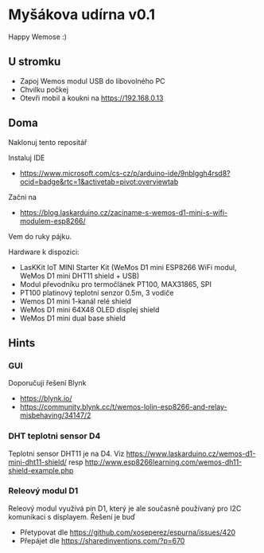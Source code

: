 # Myšákova udírna v0.1

Happy Wemose :)

## U stromku

* Zapoj Wemos modul USB do libovolného PC
* Chvilku počkej
* Otevři mobil a koukni na https://192.168.0.13 

## Doma

Naklonuj tento repositář

Instaluj IDE

* https://www.microsoft.com/cs-cz/p/arduino-ide/9nblggh4rsd8?ocid=badge&rtc=1&activetab=pivot:overviewtab

Začni na

* https://blog.laskarduino.cz/zaciname-s-wemos-d1-mini-s-wifi-modulem-esp8266/

Vem do ruky pájku. 

Hardware k dispozici:

* LasKKit IoT MINI Starter Kit (WeMos D1 mini ESP8266 WiFi modul, WeMos D1 mini DHT11 shield + USB)
* Modul převodníku pro termočlánek PT100, MAX31865, SPI
* PT100 platinový teplotní senzor 0.5m, 3 vodiče
* Wemos D1 mini 1-kanál relé shield
* WeMos D1 mini 64X48 OLED displej shield
* WeMos D1 mini dual base shield


## Hints

### GUI

Doporučuji řešení Blynk

* https://blynk.io/
* https://community.blynk.cc/t/wemos-lolin-esp8266-and-relay-misbehaving/34147/2

### DHT teplotni sensor D4

Teplotni sensor DHT11 je na D4. Viz https://www.laskarduino.cz/wemos-d1-mini-dht11-shield/ resp http://www.esp8266learning.com/wemos-dh11-shield-example.php

### Releový modul D1

Releový modul využívá pin D1, který je ale současně používaný pro I2C komunikaci s displayem. 
Řešení je buď

* Přetypovat dle https://github.com/xoseperez/espurna/issues/420
* Přepájet dle https://sharedinventions.com/?p=670


